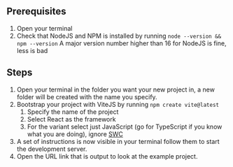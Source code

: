 ## Prerequisites
1. Open your terminal
2. Check that NodeJS and NPM is installed by running `node --version && npm --version` 
	   A major version number higher than 16 for NodeJS is fine, less is bad
## Steps
1. Open your terminal in the folder you want your new project in, a new folder will be created with the name you specify.
2. Bootstrap your project with ViteJS by running `npm create vite@latest`
	1. Specify the name of the project
	2. Select React as the framework
	3. For the variant select just JavaScript (go for TypeScript if you know what you are doing), ignore [SWC](https://swc.rs/)
3. A set of instructions is now visible in your terminal follow them to start the development server.
4. Open the URL link that is output to look at the example project.